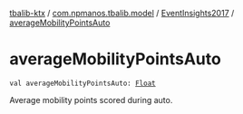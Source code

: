 [tbalib-ktx](../../index.md) / [com.npmanos.tbalib.model](../index.md) / [EventInsights2017](index.md) / [averageMobilityPointsAuto](./average-mobility-points-auto.md)

# averageMobilityPointsAuto

`val averageMobilityPointsAuto: `[`Float`](https://kotlinlang.org/api/latest/jvm/stdlib/kotlin/-float/index.html)

Average mobility points scored during auto.

